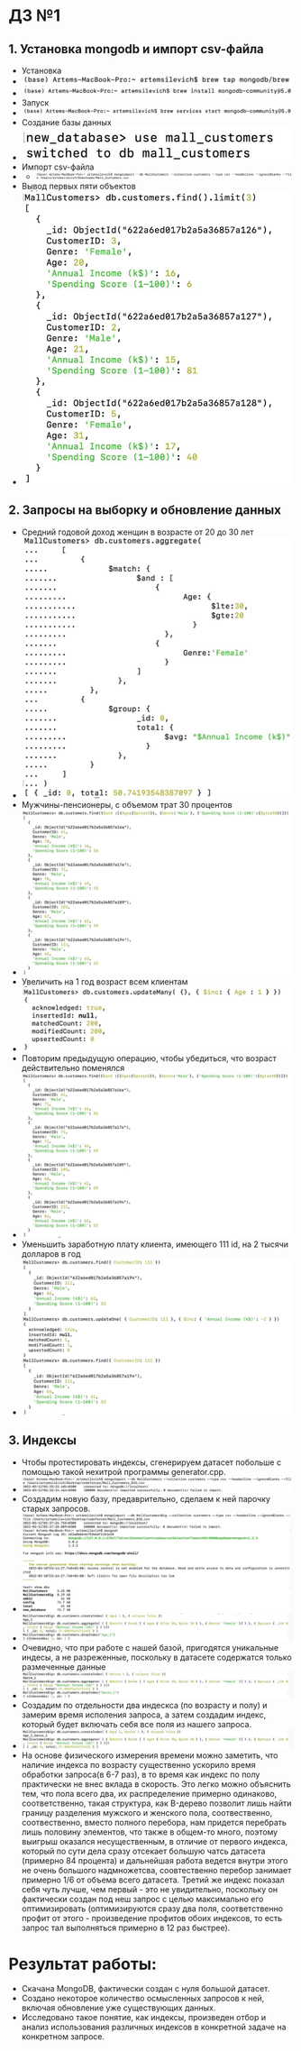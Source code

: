 # ДЗ №1

## 1. Установка mongodb и импорт csv-файла

- Установка
- ![image](images/1.jpg)
- ![image](images/2.jpg)
- Запуск
- ![image](images/3.jpg)
- Создание базы данных
- ![image](images/4.jpg)
- Импорт csv-файла
- - ![image](images/5.jpg)
- Вывод первых пяти объектов
- ![image](images/7.jpg)

## 2. Запросы на выборку и обновление данных
 - Средний годовой доход женщин в возрасте от 20 до 30 лет
- ![image](images/8.jpg)
 - Мужчины-пенсионеры, с объемом трат 30 процентов
- ![image](images/9.jpg)
 - Увеличить на 1 год возраст всем клиентам
- ![image](images/10.jpg)
 - Повторим предыдущую операцию, чтобы убедиться, что возраст действительно поменялся
- ![image](images/11.jpg)
 - Уменьшить заработную плату клиента, имеющего 111 id, на 2 тысячи долларов в год
- ![image](images/12.jpg)

## 3. Индексы
- Чтобы протестировать индексы, cгенерируем датасет побольше с помощью такой нехитрой программы generator.cpp.
- ![image](images/13.jpg)
- Создадим новую базу, предаврительно, сделаем к ней парочку старых запросов.
- ![image](images/14.jpg)
- ![image](images/15.jpg)
- Очевидно, что при работе с нашей базой, пригодятся уникальные индесы, а не разреженные, поскольку в датасете содержатся только размеченные данные
- ![image](images/16.jpg)
- Создадим по отдельности два индескса (по возрасту и полу) и замерим время исполения запроса, а затем создадим индекс, который будет включать себя все поля из нашего запроса.
- ![image](images/17.jpg)
- На основе физического измерения времени можно заметить, что наличие индекса по возрасту существенно ускорило время обработки запроса(в 6-7 раз), в то время как индекс по полу практически не внес вклада в скорость. Это легко можно объяснить тем, что пола всего два, их распределение примерно одинаково, соответственно, такая структура, как B-дерево позволит лишь найти границу разделения мужского и женского пола, соотвественно, соотвественно, вместо полного перебора, нам придется перебрать лишь половину элементов, что также в общем-то много, поэтому выигрыш оказался несущественным, в отличие от первого индекса, который по сути дела сразу отсекает большую чатсь датасета (примерно 84 процента) и дальнейшая работа ведется внутри этого не очень большого надмножетсва, соовтественно перебор занимает примерно 1/6 от объема всего датасета. Третий же индекс показал себя чуть лучше, чем первый - это не увидительно, поскольку он фактически создан под неш запрос с целью максимально его оптимизировать (оптимизируются сразу два поля, соответственно профит от этого - произведение профитов обоих индексов, то есть запрос тал выполняться примерно в 12 раз быстрее).

# Результат работы:
- Скачана MongoDB, фактически создан с нуля большой датасет.
- Создано некоторое количество осмысленных запросов к ней, включая обновление уже существующих данных.
- Исследовано такое понятие, как индексы, произведен отбор и анализ использования различных индексов в конкретной задаче на конкретном запросе.
